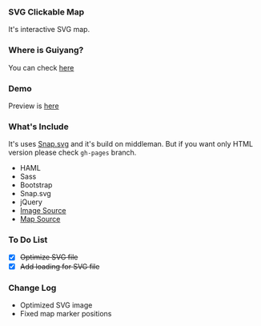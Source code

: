 ### SVG Clickable Map
It's interactive SVG map.

### Where is Guiyang?
You can check [here](https://en.wikipedia.org/wiki/Guiyang)

### Demo
Preview is [here](http://coskuntekin.github.io/svg_clickable_map/)

### What's Include
It's uses [Snap.svg](http://snapsvg.io/) and it's build on middleman. But if you want only HTML version please check `gh-pages` branch.

  * HAML
  * Sass
  * Bootstrap
  * Snap.svg
  * jQuery
  * [Image Source](https://unsplash.com/)
  * [Map Source](https://en.wikipedia.org/wiki/Guiyang)

### To Do List
  * [x] ~~Optimize SVG file~~
  * [x] ~~Add loading for SVG file~~
  
### Change Log
  * Optimized SVG image
  * Fixed map marker positions